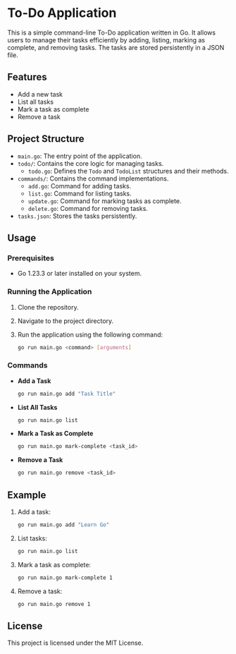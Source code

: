 # To-Do Application

This is a simple command-line To-Do application written in Go. It allows users to manage their tasks efficiently by adding, listing, marking as complete, and removing tasks. The tasks are stored persistently in a JSON file.

## Features

- Add a new task
- List all tasks
- Mark a task as complete
- Remove a task

## Project Structure

- `main.go`: The entry point of the application.
- `todo/`: Contains the core logic for managing tasks.
  - `todo.go`: Defines the `Todo` and `TodoList` structures and their methods.
- `commands/`: Contains the command implementations.
  - `add.go`: Command for adding tasks.
  - `list.go`: Command for listing tasks.
  - `update.go`: Command for marking tasks as complete.
  - `delete.go`: Command for removing tasks.
- `tasks.json`: Stores the tasks persistently.

## Usage

### Prerequisites

- Go 1.23.3 or later installed on your system.

### Running the Application

1. Clone the repository.
2. Navigate to the project directory.
3. Run the application using the following command:

   ```bash
   go run main.go <command> [arguments]
   ```

### Commands

- **Add a Task**
  ```bash
  go run main.go add "Task Title"
  ```

- **List All Tasks**
  ```bash
  go run main.go list
  ```

- **Mark a Task as Complete**
  ```bash
  go run main.go mark-complete <task_id>
  ```

- **Remove a Task**
  ```bash
  go run main.go remove <task_id>
  ```

## Example

1. Add a task:
   ```bash
   go run main.go add "Learn Go"
   ```

2. List tasks:
   ```bash
   go run main.go list
   ```

3. Mark a task as complete:
   ```bash
   go run main.go mark-complete 1
   ```

4. Remove a task:
   ```bash
   go run main.go remove 1
   ```

## License

This project is licensed under the MIT License.